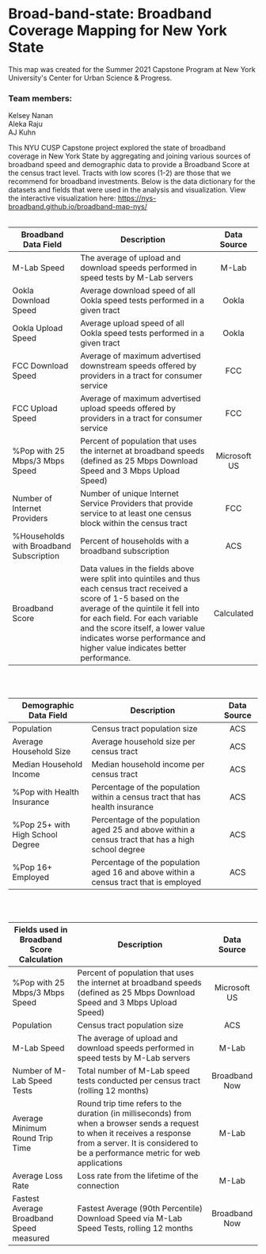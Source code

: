 # Broad-band-state: Broadband Coverage Mapping for New York State

This map was created for the Summer 2021 Capstone Program at New York University's Center for Urban Science &amp; Progress.


### Team members:
Kelsey Nanan\
Aleka Raju\
AJ Kuhn


This NYU CUSP Capstone project explored the state of broadband coverage in New York State by aggregating and joining various sources of broadband speed and demographic data to provide a Broadband Score at the census tract level. Tracts with low scores (1-2) are those that we recommend for broadband investments. Below is the data dictionary for the datasets and fields that were used in the analysis and visualization. View the interactive visualization here: https://nys-broadband.github.io/broadband-map-nys/ 
<br>
<br>

Broadband Data Field | Description | Data Source
--- | --- | :---: 
M-Lab Speed | The average of upload and download speeds performed in speed tests by M-Lab servers | M-Lab
Ookla Download Speed | Average download speed of all Ookla speed tests performed in a given tract | Ookla
Ookla Upload Speed | Average upload speed of all Ookla speed tests performed in a given tract | Ookla
FCC Download Speed | Average of maximum advertised downstream speeds offered by providers in a tract for consumer service | FCC 
FCC Upload Speed | Average of maximum advertised upload speeds offered by providers in a tract for consumer service | FCC
%Pop with 25 Mbps/3 Mbps Speed | Percent of population that uses the internet at broadband speeds (defined as 25 Mbps Download Speed and 3 Mbps Upload Speed) | Microsoft US
Number of Internet Providers | Number of unique Internet Service Providers that provide service to at least one census block within the census tract | FCC 
%Households with Broadband Subscription | Percent of households with a broadband subscription | ACS 
Broadband Score | Data values in the fields above were split into quintiles and thus each census tract received a score of 1-5 based on the average of the quintile it fell into for each field. For each variable and the score itself, a lower value indicates worse performance and higher value indicates better performance. | Calculated
<br>
<br>

Demographic Data Field | Description | Data Source
--- | --- | :---: 
Population | Census tract population size | ACS
Average Household Size | Average household size per census tract | ACS
Median Household Income | Median household income per census tract | ACS
%Pop with Health Insurance | Percentage of the population within a census tract that has health insurance | ACS
%Pop 25+ with High School Degree | Percentage of the population aged 25 and above within a census tract that has a high school degree | ACS
%Pop 16+ Employed | Percentage of the population aged 16 and above within a census tract that is employed | ACS 
<br>
<br>

Fields used in Broadband Score Calculation | Description | Data Source
--- | --- | :---: 
%Pop with 25 Mbps/3 Mbps Speed | Percent of population that uses the internet at broadband speeds (defined as 25 Mbps Download Speed and 3 Mbps Upload Speed) | Microsoft US
Population | Census tract population size | ACS
M-Lab Speed | The average of upload and download speeds performed in speed tests by M-Lab servers | M-Lab
Number of M-Lab Speed Tests | Total number of M-Lab speed tests conducted per census tract (rolling 12 months) | Broadband Now
Average Minimum Round Trip Time | Round trip time refers to the duration (in milliseconds) from when a browser sends a request to when it receives a response from a server. It is considered to be a performance metric for web applications | M-Lab
Average Loss Rate | Loss rate from the lifetime of the connection | M-Lab
Fastest Average Broadband Speed measured | Fastest Average (90th Percentile) Download Speed via M-Lab Speed Tests, rolling 12 months | Broadband Now

